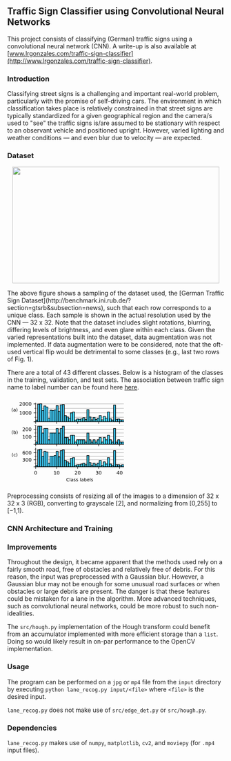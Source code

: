 ## Traffic Sign Classifier using Convolutional Neural Networks
This project consists of classifying (German) traffic signs using a convolutional neural network (CNN). A write-up is also available at [www.lrgonzales.com/traffic-sign-classifier](http://www.lrgonzales.com/traffic-sign-classifier).

### Introduction
Classifying street signs is a challenging and important real-world problem, particularly with the promise of self-driving cars. The environment in which classification takes place is relatively constrained in that street signs are typically standardized for a given geographical region and the camera/s used to "see" the traffic signs is/are assumed to be stationary with respect to an observant vehicle and positioned upright. However, varied lighting and weather conditions — and even blur due to velocity — are expected.

### Dataset
<p align="center">
  <img src="https://user-images.githubusercontent.com/4633154/38846095-7fe42122-41c8-11e8-9755-01c13528094b.jpg" width="480px" height="270px"/>
</p>
The above figure shows a sampling of the dataset used, the [German Traffic Sign Dataset](http://benchmark.ini.rub.de/?section=gtsrb&subsection=news), such that each row corresponds to a unique class. Each sample is shown in the actual resolution used by the CNN — 32 x 32. Note that the dataset includes slight rotations, blurring, differing levels of brightness, and even glare within each class. Given the varied representations built into the dataset, data augmentation was not implemented. If data augmentation were to be considered, note that the oft-used vertical flip would be detrimental to some classes (e.g., last two rows of Fig. 1).

There are a total of 43 different classes. Below is a histogram of the classes in the training, validation, and test sets. The association between traffic sign name to label number can be found here [here](http://benchmark.ini.rub.de/?section=gtsrb&subsection=news).

<svg height="155pt" version="1.1" viewBox="0 0 213 155" width="213pt" xmlns="http://www.w3.org/2000/svg" xmlns:xlink="http://www.w3.org/1999/xlink">
 <defs>
  <style type="text/css">
*{stroke-linecap:butt;stroke-linejoin:round;}
  </style>
 </defs>
 <g id="figure_1">
  <g id="patch_1">
   <path d="M 0 155.748906 
L 213.555 155.748906 
L 213.555 0 
L 0 0 
z
" style="fill:none;"/>
  </g>
  <g id="axes_1">
   <g id="patch_2">
    <path d="M 49.405 43.311765 
L 202.855 43.311765 
L 202.855 10.7 
L 49.405 10.7 
z
" style="fill:none;"/>
   </g>
   <g id="matplotlib.axis_1">
    <g id="xtick_1">
     <g id="line2d_1">
      <defs>
       <path d="M 0 0 
L 0 3.5 
" id="mf10ce9e235" style="stroke:#000000;stroke-width:0.8;"/>
      </defs>
      <g>
       <use style="stroke:#000000;stroke-width:0.8;" x="49.405" xlink:href="#mf10ce9e235" y="43.311765"/>
      </g>
     </g>
    </g>
    <g id="xtick_2">
     <g id="line2d_2">
      <g>
       <use style="stroke:#000000;stroke-width:0.8;" x="85.940714" xlink:href="#mf10ce9e235" y="43.311765"/>
      </g>
     </g>
    </g>
    <g id="xtick_3">
     <g id="line2d_3">
      <g>
       <use style="stroke:#000000;stroke-width:0.8;" x="122.476429" xlink:href="#mf10ce9e235" y="43.311765"/>
      </g>
     </g>
    </g>
    <g id="xtick_4">
     <g id="line2d_4">
      <g>
       <use style="stroke:#000000;stroke-width:0.8;" x="159.012143" xlink:href="#mf10ce9e235" y="43.311765"/>
      </g>
     </g>
    </g>
    <g id="xtick_5">
     <g id="line2d_5">
      <g>
       <use style="stroke:#000000;stroke-width:0.8;" x="195.547857" xlink:href="#mf10ce9e235" y="43.311765"/>
      </g>
     </g>
    </g>
   </g>
   <g id="matplotlib.axis_2">
    <g id="ytick_1">
     <g id="line2d_6">
      <path clip-path="url(#pb77c48ae92)" d="M 49.405 43.311765 
L 202.855 43.311765 
" style="fill:none;stroke:#b0b0b0;stroke-linecap:square;stroke-width:0.8;"/>
     </g>
     <g id="line2d_7">
      <defs>
       <path d="M 0 0 
L -3.5 0 
" id="m5d0bc0d60a" style="stroke:#000000;stroke-width:0.8;"/>
      </defs>
      <g>
       <use style="stroke:#000000;stroke-width:0.8;" x="49.405" xlink:href="#m5d0bc0d60a" y="43.311765"/>
      </g>
     </g>
    </g>
    <g id="ytick_2">
     <g id="line2d_8">
      <path clip-path="url(#pb77c48ae92)" d="M 49.405 27.782353 
L 202.855 27.782353 
" style="fill:none;stroke:#b0b0b0;stroke-linecap:square;stroke-width:0.8;"/>
     </g>
     <g id="line2d_9">
      <g>
       <use style="stroke:#000000;stroke-width:0.8;" x="49.405" xlink:href="#m5d0bc0d60a" y="27.782353"/>
      </g>
     </g>
     <g id="text_1">
      <!-- 1000 -->
      <defs>
       <path d="M 12.40625 8.296875 
L 28.515625 8.296875 
L 28.515625 63.921875 
L 10.984375 60.40625 
L 10.984375 69.390625 
L 28.421875 72.90625 
L 38.28125 72.90625 
L 38.28125 8.296875 
L 54.390625 8.296875 
L 54.390625 0 
L 12.40625 0 
z
" id="DejaVuSans-31"/>
       <path d="M 31.78125 66.40625 
Q 24.171875 66.40625 20.328125 58.90625 
Q 16.5 51.421875 16.5 36.375 
Q 16.5 21.390625 20.328125 13.890625 
Q 24.171875 6.390625 31.78125 6.390625 
Q 39.453125 6.390625 43.28125 13.890625 
Q 47.125 21.390625 47.125 36.375 
Q 47.125 51.421875 43.28125 58.90625 
Q 39.453125 66.40625 31.78125 66.40625 
z
M 31.78125 74.21875 
Q 44.046875 74.21875 50.515625 64.515625 
Q 56.984375 54.828125 56.984375 36.375 
Q 56.984375 17.96875 50.515625 8.265625 
Q 44.046875 -1.421875 31.78125 -1.421875 
Q 19.53125 -1.421875 13.0625 8.265625 
Q 6.59375 17.96875 6.59375 36.375 
Q 6.59375 54.828125 13.0625 64.515625 
Q 19.53125 74.21875 31.78125 74.21875 
z
" id="DejaVuSans-30"/>
      </defs>
      <g transform="translate(20.7725 31.011689)scale(0.085 -0.085)">
       <use xlink:href="#DejaVuSans-31"/>
       <use x="63.623047" xlink:href="#DejaVuSans-30"/>
       <use x="127.246094" xlink:href="#DejaVuSans-30"/>
       <use x="190.869141" xlink:href="#DejaVuSans-30"/>
      </g>
     </g>
    </g>
    <g id="ytick_3">
     <g id="line2d_10">
      <path clip-path="url(#pb77c48ae92)" d="M 49.405 12.252941 
L 202.855 12.252941 
" style="fill:none;stroke:#b0b0b0;stroke-linecap:square;stroke-width:0.8;"/>
     </g>
     <g id="line2d_11">
      <g>
       <use style="stroke:#000000;stroke-width:0.8;" x="49.405" xlink:href="#m5d0bc0d60a" y="12.252941"/>
      </g>
     </g>
     <g id="text_2">
      <!-- 2000 -->
      <defs>
       <path d="M 19.1875 8.296875 
L 53.609375 8.296875 
L 53.609375 0 
L 7.328125 0 
L 7.328125 8.296875 
Q 12.9375 14.109375 22.625 23.890625 
Q 32.328125 33.6875 34.8125 36.53125 
Q 39.546875 41.84375 41.421875 45.53125 
Q 43.3125 49.21875 43.3125 52.78125 
Q 43.3125 58.59375 39.234375 62.25 
Q 35.15625 65.921875 28.609375 65.921875 
Q 23.96875 65.921875 18.8125 64.3125 
Q 13.671875 62.703125 7.8125 59.421875 
L 7.8125 69.390625 
Q 13.765625 71.78125 18.9375 73 
Q 24.125 74.21875 28.421875 74.21875 
Q 39.75 74.21875 46.484375 68.546875 
Q 53.21875 62.890625 53.21875 53.421875 
Q 53.21875 48.921875 51.53125 44.890625 
Q 49.859375 40.875 45.40625 35.40625 
Q 44.1875 33.984375 37.640625 27.21875 
Q 31.109375 20.453125 19.1875 8.296875 
z
" id="DejaVuSans-32"/>
      </defs>
      <g transform="translate(20.7725 15.482277)scale(0.085 -0.085)">
       <use xlink:href="#DejaVuSans-32"/>
       <use x="63.623047" xlink:href="#DejaVuSans-30"/>
       <use x="127.246094" xlink:href="#DejaVuSans-30"/>
       <use x="190.869141" xlink:href="#DejaVuSans-30"/>
      </g>
     </g>
    </g>
    <g id="ytick_4">
     <g id="line2d_12">
      <path clip-path="url(#pb77c48ae92)" d="M 49.405 43.311765 
L 202.855 43.311765 
" style="fill:none;stroke:#b0b0b0;stroke-linecap:square;stroke-width:0.8;"/>
     </g>
     <g id="line2d_13">
      <defs>
       <path d="M 0 0 
L -2 0 
" id="m9c092ab30a" style="stroke:#000000;stroke-width:0.6;"/>
      </defs>
      <g>
       <use style="stroke:#000000;stroke-width:0.6;" x="49.405" xlink:href="#m9c092ab30a" y="43.311765"/>
      </g>
     </g>
    </g>
    <g id="ytick_5">
     <g id="line2d_14">
      <path clip-path="url(#pb77c48ae92)" d="M 49.405 35.547059 
L 202.855 35.547059 
" style="fill:none;stroke:#b0b0b0;stroke-linecap:square;stroke-width:0.8;"/>
     </g>
     <g id="line2d_15">
      <g>
       <use style="stroke:#000000;stroke-width:0.6;" x="49.405" xlink:href="#m9c092ab30a" y="35.547059"/>
      </g>
     </g>
    </g>
    <g id="ytick_6">
     <g id="line2d_16">
      <path clip-path="url(#pb77c48ae92)" d="M 49.405 20.017647 
L 202.855 20.017647 
" style="fill:none;stroke:#b0b0b0;stroke-linecap:square;stroke-width:0.8;"/>
     </g>
     <g id="line2d_17">
      <g>
       <use style="stroke:#000000;stroke-width:0.6;" x="49.405" xlink:href="#m9c092ab30a" y="20.017647"/>
      </g>
     </g>
    </g>
    <g id="text_3">
     <!-- (a) -->
     <defs>
      <path d="M 31 75.875 
Q 24.46875 64.65625 21.28125 53.65625 
Q 18.109375 42.671875 18.109375 31.390625 
Q 18.109375 20.125 21.3125 9.0625 
Q 24.515625 -2 31 -13.1875 
L 23.1875 -13.1875 
Q 15.875 -1.703125 12.234375 9.375 
Q 8.59375 20.453125 8.59375 31.390625 
Q 8.59375 42.28125 12.203125 53.3125 
Q 15.828125 64.359375 23.1875 75.875 
z
" id="DejaVuSans-28"/>
      <path d="M 34.28125 27.484375 
Q 23.390625 27.484375 19.1875 25 
Q 14.984375 22.515625 14.984375 16.5 
Q 14.984375 11.71875 18.140625 8.90625 
Q 21.296875 6.109375 26.703125 6.109375 
Q 34.1875 6.109375 38.703125 11.40625 
Q 43.21875 16.703125 43.21875 25.484375 
L 43.21875 27.484375 
z
M 52.203125 31.203125 
L 52.203125 0 
L 43.21875 0 
L 43.21875 8.296875 
Q 40.140625 3.328125 35.546875 0.953125 
Q 30.953125 -1.421875 24.3125 -1.421875 
Q 15.921875 -1.421875 10.953125 3.296875 
Q 6 8.015625 6 15.921875 
Q 6 25.140625 12.171875 29.828125 
Q 18.359375 34.515625 30.609375 34.515625 
L 43.21875 34.515625 
L 43.21875 35.40625 
Q 43.21875 41.609375 39.140625 45 
Q 35.0625 48.390625 27.6875 48.390625 
Q 23 48.390625 18.546875 47.265625 
Q 14.109375 46.140625 10.015625 43.890625 
L 10.015625 52.203125 
Q 14.9375 54.109375 19.578125 55.046875 
Q 24.21875 56 28.609375 56 
Q 40.484375 56 46.34375 49.84375 
Q 52.203125 43.703125 52.203125 31.203125 
z
" id="DejaVuSans-61"/>
      <path d="M 8.015625 75.875 
L 15.828125 75.875 
Q 23.140625 64.359375 26.78125 53.3125 
Q 30.421875 42.28125 30.421875 31.390625 
Q 30.421875 20.453125 26.78125 9.375 
Q 23.140625 -1.703125 15.828125 -13.1875 
L 8.015625 -13.1875 
Q 14.5 -2 17.703125 9.0625 
Q 20.90625 20.125 20.90625 31.390625 
Q 20.90625 42.671875 17.703125 53.65625 
Q 14.5 64.65625 8.015625 75.875 
z
" id="DejaVuSans-29"/>
     </defs>
     <g transform="translate(7.2 25.342132)scale(0.08 -0.08)">
      <use xlink:href="#DejaVuSans-28"/>
      <use x="39.013672" xlink:href="#DejaVuSans-61"/>
      <use x="100.292969" xlink:href="#DejaVuSans-29"/>
     </g>
    </g>
   </g>
   <g id="patch_3">
    <path clip-path="url(#pb77c48ae92)" d="M 49.405 43.311765 
L 52.973605 43.311765 
L 52.973605 40.516471 
L 49.405 40.516471 
z
" style="fill:#41cefa;stroke:#000000;stroke-linejoin:miter;"/>
   </g>
   <g id="patch_4">
    <path clip-path="url(#pb77c48ae92)" d="M 52.973605 43.311765 
L 56.542209 43.311765 
L 56.542209 12.563529 
L 52.973605 12.563529 
z
" style="fill:#41cefa;stroke:#000000;stroke-linejoin:miter;"/>
   </g>
   <g id="patch_5">
    <path clip-path="url(#pb77c48ae92)" d="M 56.542209 43.311765 
L 60.110814 43.311765 
L 60.110814 12.097647 
L 56.542209 12.097647 
z
" style="fill:#41cefa;stroke:#000000;stroke-linejoin:miter;"/>
   </g>
   <g id="patch_6">
    <path clip-path="url(#pb77c48ae92)" d="M 60.110814 43.311765 
L 63.679419 43.311765 
L 63.679419 23.744706 
L 60.110814 23.744706 
z
" style="fill:#41cefa;stroke:#000000;stroke-linejoin:miter;"/>
   </g>
   <g id="patch_7">
    <path clip-path="url(#pb77c48ae92)" d="M 63.679419 43.311765 
L 67.248023 43.311765 
L 67.248023 15.824706 
L 63.679419 15.824706 
z
" style="fill:#41cefa;stroke:#000000;stroke-linejoin:miter;"/>
   </g>
   <g id="patch_8">
    <path clip-path="url(#pb77c48ae92)" d="M 67.248023 43.311765 
L 70.816628 43.311765 
L 70.816628 17.688235 
L 67.248023 17.688235 
z
" style="fill:#41cefa;stroke:#000000;stroke-linejoin:miter;"/>
   </g>
   <g id="patch_9">
    <path clip-path="url(#pb77c48ae92)" d="M 70.816628 43.311765 
L 74.385233 43.311765 
L 74.385233 37.721176 
L 70.816628 37.721176 
z
" style="fill:#41cefa;stroke:#000000;stroke-linejoin:miter;"/>
   </g>
   <g id="patch_10">
    <path clip-path="url(#pb77c48ae92)" d="M 74.385233 43.311765 
L 77.953837 43.311765 
L 77.953837 23.278824 
L 74.385233 23.278824 
z
" style="fill:#41cefa;stroke:#000000;stroke-linejoin:miter;"/>
   </g>
   <g id="patch_11">
    <path clip-path="url(#pb77c48ae92)" d="M 77.953837 43.311765 
L 81.522442 43.311765 
L 81.522442 23.744706 
L 77.953837 23.744706 
z
" style="fill:#41cefa;stroke:#000000;stroke-linejoin:miter;"/>
   </g>
   <g id="patch_12">
    <path clip-path="url(#pb77c48ae92)" d="M 81.522442 43.311765 
L 85.091047 43.311765 
L 85.091047 22.812941 
L 81.522442 22.812941 
z
" style="fill:#41cefa;stroke:#000000;stroke-linejoin:miter;"/>
   </g>
   <g id="patch_13">
    <path clip-path="url(#pb77c48ae92)" d="M 85.091047 43.311765 
L 88.659651 43.311765 
L 88.659651 15.358824 
L 85.091047 15.358824 
z
" style="fill:#41cefa;stroke:#000000;stroke-linejoin:miter;"/>
   </g>
   <g id="patch_14">
    <path clip-path="url(#pb77c48ae92)" d="M 88.659651 43.311765 
L 92.228256 43.311765 
L 92.228256 25.142353 
L 88.659651 25.142353 
z
" style="fill:#41cefa;stroke:#000000;stroke-linejoin:miter;"/>
   </g>
   <g id="patch_15">
    <path clip-path="url(#pb77c48ae92)" d="M 92.228256 43.311765 
L 95.79686 43.311765 
L 95.79686 13.961176 
L 92.228256 13.961176 
z
" style="fill:#41cefa;stroke:#000000;stroke-linejoin:miter;"/>
   </g>
   <g id="patch_16">
    <path clip-path="url(#pb77c48ae92)" d="M 95.79686 43.311765 
L 99.365465 43.311765 
L 99.365465 13.495294 
L 95.79686 13.495294 
z
" style="fill:#41cefa;stroke:#000000;stroke-linejoin:miter;"/>
   </g>
   <g id="patch_17">
    <path clip-path="url(#pb77c48ae92)" d="M 99.365465 43.311765 
L 102.93407 43.311765 
L 102.93407 32.596471 
L 99.365465 32.596471 
z
" style="fill:#41cefa;stroke:#000000;stroke-linejoin:miter;"/>
   </g>
   <g id="patch_18">
    <path clip-path="url(#pb77c48ae92)" d="M 102.93407 43.311765 
L 106.502674 43.311765 
L 106.502674 34.925882 
L 102.93407 34.925882 
z
" style="fill:#41cefa;stroke:#000000;stroke-linejoin:miter;"/>
   </g>
   <g id="patch_19">
    <path clip-path="url(#pb77c48ae92)" d="M 106.502674 43.311765 
L 110.071279 43.311765 
L 110.071279 37.721176 
L 106.502674 37.721176 
z
" style="fill:#41cefa;stroke:#000000;stroke-linejoin:miter;"/>
   </g>
   <g id="patch_20">
    <path clip-path="url(#pb77c48ae92)" d="M 110.071279 43.311765 
L 113.639884 43.311765 
L 113.639884 27.937647 
L 110.071279 27.937647 
z
" style="fill:#41cefa;stroke:#000000;stroke-linejoin:miter;"/>
   </g>
   <g id="patch_21">
    <path clip-path="url(#pb77c48ae92)" d="M 113.639884 43.311765 
L 117.208488 43.311765 
L 117.208488 26.54 
L 113.639884 26.54 
z
" style="fill:#41cefa;stroke:#000000;stroke-linejoin:miter;"/>
   </g>
   <g id="patch_22">
    <path clip-path="url(#pb77c48ae92)" d="M 117.208488 43.311765 
L 120.777093 43.311765 
L 120.777093 40.516471 
L 117.208488 40.516471 
z
" style="fill:#41cefa;stroke:#000000;stroke-linejoin:miter;"/>
   </g>
   <g id="patch_23">
    <path clip-path="url(#pb77c48ae92)" d="M 120.777093 43.311765 
L 124.345698 43.311765 
L 124.345698 38.652941 
L 120.777093 38.652941 
z
" style="fill:#41cefa;stroke:#000000;stroke-linejoin:miter;"/>
   </g>
   <g id="patch_24">
    <path clip-path="url(#pb77c48ae92)" d="M 124.345698 43.311765 
L 127.914302 43.311765 
L 127.914302 39.118824 
L 124.345698 39.118824 
z
" style="fill:#41cefa;stroke:#000000;stroke-linejoin:miter;"/>
   </g>
   <g id="patch_25">
    <path clip-path="url(#pb77c48ae92)" d="M 127.914302 43.311765 
L 131.482907 43.311765 
L 131.482907 38.187059 
L 127.914302 38.187059 
z
" style="fill:#41cefa;stroke:#000000;stroke-linejoin:miter;"/>
   </g>
   <g id="patch_26">
    <path clip-path="url(#pb77c48ae92)" d="M 131.482907 43.311765 
L 135.051512 43.311765 
L 135.051512 36.323529 
L 131.482907 36.323529 
z
" style="fill:#41cefa;stroke:#000000;stroke-linejoin:miter;"/>
   </g>
   <g id="patch_27">
    <path clip-path="url(#pb77c48ae92)" d="M 135.051512 43.311765 
L 138.620116 43.311765 
L 138.620116 39.584706 
L 135.051512 39.584706 
z
" style="fill:#41cefa;stroke:#000000;stroke-linejoin:miter;"/>
   </g>
   <g id="patch_28">
    <path clip-path="url(#pb77c48ae92)" d="M 138.620116 43.311765 
L 142.188721 43.311765 
L 142.188721 22.347059 
L 138.620116 22.347059 
z
" style="fill:#41cefa;stroke:#000000;stroke-linejoin:miter;"/>
   </g>
   <g id="patch_29">
    <path clip-path="url(#pb77c48ae92)" d="M 142.188721 43.311765 
L 145.757326 43.311765 
L 145.757326 34.925882 
L 142.188721 34.925882 
z
" style="fill:#41cefa;stroke:#000000;stroke-linejoin:miter;"/>
   </g>
   <g id="patch_30">
    <path clip-path="url(#pb77c48ae92)" d="M 145.757326 43.311765 
L 149.32593 43.311765 
L 149.32593 40.050588 
L 145.757326 40.050588 
z
" style="fill:#41cefa;stroke:#000000;stroke-linejoin:miter;"/>
   </g>
   <g id="patch_31">
    <path clip-path="url(#pb77c48ae92)" d="M 149.32593 43.311765 
L 152.894535 43.311765 
L 152.894535 35.857647 
L 149.32593 35.857647 
z
" style="fill:#41cefa;stroke:#000000;stroke-linejoin:miter;"/>
   </g>
   <g id="patch_32">
    <path clip-path="url(#pb77c48ae92)" d="M 152.894535 43.311765 
L 156.46314 43.311765 
L 156.46314 39.584706 
L 152.894535 39.584706 
z
" style="fill:#41cefa;stroke:#000000;stroke-linejoin:miter;"/>
   </g>
   <g id="patch_33">
    <path clip-path="url(#pb77c48ae92)" d="M 156.46314 43.311765 
L 160.031744 43.311765 
L 160.031744 37.255294 
L 156.46314 37.255294 
z
" style="fill:#41cefa;stroke:#000000;stroke-linejoin:miter;"/>
   </g>
   <g id="patch_34">
    <path clip-path="url(#pb77c48ae92)" d="M 160.031744 43.311765 
L 163.600349 43.311765 
L 163.600349 32.596471 
L 160.031744 32.596471 
z
" style="fill:#41cefa;stroke:#000000;stroke-linejoin:miter;"/>
   </g>
   <g id="patch_35">
    <path clip-path="url(#pb77c48ae92)" d="M 163.600349 43.311765 
L 167.168953 43.311765 
L 167.168953 40.050588 
L 163.600349 40.050588 
z
" style="fill:#41cefa;stroke:#000000;stroke-linejoin:miter;"/>
   </g>
   <g id="patch_36">
    <path clip-path="url(#pb77c48ae92)" d="M 167.168953 43.311765 
L 170.737558 43.311765 
L 170.737558 34.009647 
L 167.168953 34.009647 
z
" style="fill:#41cefa;stroke:#000000;stroke-linejoin:miter;"/>
   </g>
   <g id="patch_37">
    <path clip-path="url(#pb77c48ae92)" d="M 170.737558 43.311765 
L 174.306163 43.311765 
L 174.306163 37.721176 
L 170.737558 37.721176 
z
" style="fill:#41cefa;stroke:#000000;stroke-linejoin:miter;"/>
   </g>
   <g id="patch_38">
    <path clip-path="url(#pb77c48ae92)" d="M 174.306163 43.311765 
L 177.874767 43.311765 
L 177.874767 26.54 
L 174.306163 26.54 
z
" style="fill:#41cefa;stroke:#000000;stroke-linejoin:miter;"/>
   </g>
   <g id="patch_39">
    <path clip-path="url(#pb77c48ae92)" d="M 177.874767 43.311765 
L 181.443372 43.311765 
L 181.443372 38.187059 
L 177.874767 38.187059 
z
" style="fill:#41cefa;stroke:#000000;stroke-linejoin:miter;"/>
   </g>
   <g id="patch_40">
    <path clip-path="url(#pb77c48ae92)" d="M 181.443372 43.311765 
L 185.011977 43.311765 
L 185.011977 40.516471 
L 181.443372 40.516471 
z
" style="fill:#41cefa;stroke:#000000;stroke-linejoin:miter;"/>
   </g>
   <g id="patch_41">
    <path clip-path="url(#pb77c48ae92)" d="M 185.011977 43.311765 
L 188.580581 43.311765 
L 188.580581 14.427059 
L 185.011977 14.427059 
z
" style="fill:#41cefa;stroke:#000000;stroke-linejoin:miter;"/>
   </g>
   <g id="patch_42">
    <path clip-path="url(#pb77c48ae92)" d="M 188.580581 43.311765 
L 192.149186 43.311765 
L 192.149186 39.118824 
L 188.580581 39.118824 
z
" style="fill:#41cefa;stroke:#000000;stroke-linejoin:miter;"/>
   </g>
   <g id="patch_43">
    <path clip-path="url(#pb77c48ae92)" d="M 192.149186 43.311765 
L 195.717791 43.311765 
L 195.717791 38.652941 
L 192.149186 38.652941 
z
" style="fill:#41cefa;stroke:#000000;stroke-linejoin:miter;"/>
   </g>
   <g id="patch_44">
    <path clip-path="url(#pb77c48ae92)" d="M 195.717791 43.311765 
L 199.286395 43.311765 
L 199.286395 40.050588 
L 195.717791 40.050588 
z
" style="fill:#41cefa;stroke:#000000;stroke-linejoin:miter;"/>
   </g>
   <g id="patch_45">
    <path clip-path="url(#pb77c48ae92)" d="M 199.286395 43.311765 
L 202.855 43.311765 
L 202.855 40.050588 
L 199.286395 40.050588 
z
" style="fill:#41cefa;stroke:#000000;stroke-linejoin:miter;"/>
   </g>
   <g id="patch_46">
    <path d="M 49.405 43.311765 
L 49.405 10.7 
" style="fill:none;stroke:#000000;stroke-linecap:square;stroke-linejoin:miter;stroke-width:0.8;"/>
   </g>
   <g id="patch_47">
    <path d="M 49.405 43.311765 
L 202.855 43.311765 
" style="fill:none;stroke:#000000;stroke-linecap:square;stroke-linejoin:miter;stroke-width:0.8;"/>
   </g>
  </g>
  <g id="axes_2">
   <g id="patch_48">
    <path d="M 49.405 82.445882 
L 202.855 82.445882 
L 202.855 49.834118 
L 49.405 49.834118 
z
" style="fill:none;"/>
   </g>
   <g id="matplotlib.axis_3">
    <g id="xtick_6">
     <g id="line2d_18">
      <g>
       <use style="stroke:#000000;stroke-width:0.8;" x="49.405" xlink:href="#mf10ce9e235" y="82.445882"/>
      </g>
     </g>
    </g>
    <g id="xtick_7">
     <g id="line2d_19">
      <g>
       <use style="stroke:#000000;stroke-width:0.8;" x="85.940714" xlink:href="#mf10ce9e235" y="82.445882"/>
      </g>
     </g>
    </g>
    <g id="xtick_8">
     <g id="line2d_20">
      <g>
       <use style="stroke:#000000;stroke-width:0.8;" x="122.476429" xlink:href="#mf10ce9e235" y="82.445882"/>
      </g>
     </g>
    </g>
    <g id="xtick_9">
     <g id="line2d_21">
      <g>
       <use style="stroke:#000000;stroke-width:0.8;" x="159.012143" xlink:href="#mf10ce9e235" y="82.445882"/>
      </g>
     </g>
    </g>
    <g id="xtick_10">
     <g id="line2d_22">
      <g>
       <use style="stroke:#000000;stroke-width:0.8;" x="195.547857" xlink:href="#mf10ce9e235" y="82.445882"/>
      </g>
     </g>
    </g>
   </g>
   <g id="matplotlib.axis_4">
    <g id="ytick_7">
     <g id="line2d_23">
      <path clip-path="url(#pb230bd7aa5)" d="M 49.405 82.445882 
L 202.855 82.445882 
" style="fill:none;stroke:#b0b0b0;stroke-linecap:square;stroke-width:0.8;"/>
     </g>
     <g id="line2d_24">
      <g>
       <use style="stroke:#000000;stroke-width:0.8;" x="49.405" xlink:href="#m5d0bc0d60a" y="82.445882"/>
      </g>
     </g>
    </g>
    <g id="ytick_8">
     <g id="line2d_25">
      <path clip-path="url(#pb230bd7aa5)" d="M 49.405 69.401176 
L 202.855 69.401176 
" style="fill:none;stroke:#b0b0b0;stroke-linecap:square;stroke-width:0.8;"/>
     </g>
     <g id="line2d_26">
      <g>
       <use style="stroke:#000000;stroke-width:0.8;" x="49.405" xlink:href="#m5d0bc0d60a" y="69.401176"/>
      </g>
     </g>
     <g id="text_4">
      <!-- 100 -->
      <g transform="translate(26.180625 72.630512)scale(0.085 -0.085)">
       <use xlink:href="#DejaVuSans-31"/>
       <use x="63.623047" xlink:href="#DejaVuSans-30"/>
       <use x="127.246094" xlink:href="#DejaVuSans-30"/>
      </g>
     </g>
    </g>
    <g id="ytick_9">
     <g id="line2d_27">
      <path clip-path="url(#pb230bd7aa5)" d="M 49.405 56.356471 
L 202.855 56.356471 
" style="fill:none;stroke:#b0b0b0;stroke-linecap:square;stroke-width:0.8;"/>
     </g>
     <g id="line2d_28">
      <g>
       <use style="stroke:#000000;stroke-width:0.8;" x="49.405" xlink:href="#m5d0bc0d60a" y="56.356471"/>
      </g>
     </g>
     <g id="text_5">
      <!-- 200 -->
      <g transform="translate(26.180625 59.585807)scale(0.085 -0.085)">
       <use xlink:href="#DejaVuSans-32"/>
       <use x="63.623047" xlink:href="#DejaVuSans-30"/>
       <use x="127.246094" xlink:href="#DejaVuSans-30"/>
      </g>
     </g>
    </g>
    <g id="ytick_10">
     <g id="line2d_29">
      <path clip-path="url(#pb230bd7aa5)" d="M 49.405 75.923529 
L 202.855 75.923529 
" style="fill:none;stroke:#b0b0b0;stroke-linecap:square;stroke-width:0.8;"/>
     </g>
     <g id="line2d_30">
      <g>
       <use style="stroke:#000000;stroke-width:0.6;" x="49.405" xlink:href="#m9c092ab30a" y="75.923529"/>
      </g>
     </g>
    </g>
    <g id="ytick_11">
     <g id="line2d_31">
      <path clip-path="url(#pb230bd7aa5)" d="M 49.405 62.878824 
L 202.855 62.878824 
" style="fill:none;stroke:#b0b0b0;stroke-linecap:square;stroke-width:0.8;"/>
     </g>
     <g id="line2d_32">
      <g>
       <use style="stroke:#000000;stroke-width:0.6;" x="49.405" xlink:href="#m9c092ab30a" y="62.878824"/>
      </g>
     </g>
    </g>
    <g id="ytick_12">
     <g id="line2d_33">
      <path clip-path="url(#pb230bd7aa5)" d="M 49.405 49.834118 
L 202.855 49.834118 
" style="fill:none;stroke:#b0b0b0;stroke-linecap:square;stroke-width:0.8;"/>
     </g>
     <g id="line2d_34">
      <g>
       <use style="stroke:#000000;stroke-width:0.6;" x="49.405" xlink:href="#m9c092ab30a" y="49.834118"/>
      </g>
     </g>
    </g>
    <g id="text_6">
     <!-- (b) -->
     <defs>
      <path d="M 48.6875 27.296875 
Q 48.6875 37.203125 44.609375 42.84375 
Q 40.53125 48.484375 33.40625 48.484375 
Q 26.265625 48.484375 22.1875 42.84375 
Q 18.109375 37.203125 18.109375 27.296875 
Q 18.109375 17.390625 22.1875 11.75 
Q 26.265625 6.109375 33.40625 6.109375 
Q 40.53125 6.109375 44.609375 11.75 
Q 48.6875 17.390625 48.6875 27.296875 
z
M 18.109375 46.390625 
Q 20.953125 51.265625 25.265625 53.625 
Q 29.59375 56 35.59375 56 
Q 45.5625 56 51.78125 48.09375 
Q 58.015625 40.1875 58.015625 27.296875 
Q 58.015625 14.40625 51.78125 6.484375 
Q 45.5625 -1.421875 35.59375 -1.421875 
Q 29.59375 -1.421875 25.265625 0.953125 
Q 20.953125 3.328125 18.109375 8.203125 
L 18.109375 0 
L 9.078125 0 
L 9.078125 75.984375 
L 18.109375 75.984375 
z
" id="DejaVuSans-62"/>
     </defs>
     <g transform="translate(7.32 64.47625)scale(0.08 -0.08)">
      <use xlink:href="#DejaVuSans-28"/>
      <use x="39.013672" xlink:href="#DejaVuSans-62"/>
      <use x="102.490234" xlink:href="#DejaVuSans-29"/>
     </g>
    </g>
   </g>
   <g id="patch_49">
    <path clip-path="url(#pb230bd7aa5)" d="M 49.405 82.445882 
L 52.973605 82.445882 
L 52.973605 78.532471 
L 49.405 78.532471 
z
" style="fill:#41cefa;stroke:#000000;stroke-linejoin:miter;"/>
   </g>
   <g id="patch_50">
    <path clip-path="url(#pb230bd7aa5)" d="M 52.973605 82.445882 
L 56.542209 82.445882 
L 56.542209 51.138588 
L 52.973605 51.138588 
z
" style="fill:#41cefa;stroke:#000000;stroke-linejoin:miter;"/>
   </g>
   <g id="patch_51">
    <path clip-path="url(#pb230bd7aa5)" d="M 56.542209 82.445882 
L 60.110814 82.445882 
L 60.110814 51.138588 
L 56.542209 51.138588 
z
" style="fill:#41cefa;stroke:#000000;stroke-linejoin:miter;"/>
   </g>
   <g id="patch_52">
    <path clip-path="url(#pb230bd7aa5)" d="M 60.110814 82.445882 
L 63.679419 82.445882 
L 63.679419 62.878824 
L 60.110814 62.878824 
z
" style="fill:#41cefa;stroke:#000000;stroke-linejoin:miter;"/>
   </g>
   <g id="patch_53">
    <path clip-path="url(#pb230bd7aa5)" d="M 63.679419 82.445882 
L 67.248023 82.445882 
L 67.248023 55.052 
L 63.679419 55.052 
z
" style="fill:#41cefa;stroke:#000000;stroke-linejoin:miter;"/>
   </g>
   <g id="patch_54">
    <path clip-path="url(#pb230bd7aa5)" d="M 67.248023 82.445882 
L 70.816628 82.445882 
L 70.816628 55.052 
L 67.248023 55.052 
z
" style="fill:#41cefa;stroke:#000000;stroke-linejoin:miter;"/>
   </g>
   <g id="patch_55">
    <path clip-path="url(#pb230bd7aa5)" d="M 70.816628 82.445882 
L 74.385233 82.445882 
L 74.385233 74.619059 
L 70.816628 74.619059 
z
" style="fill:#41cefa;stroke:#000000;stroke-linejoin:miter;"/>
   </g>
   <g id="patch_56">
    <path clip-path="url(#pb230bd7aa5)" d="M 74.385233 82.445882 
L 77.953837 82.445882 
L 77.953837 62.878824 
L 74.385233 62.878824 
z
" style="fill:#41cefa;stroke:#000000;stroke-linejoin:miter;"/>
   </g>
   <g id="patch_57">
    <path clip-path="url(#pb230bd7aa5)" d="M 77.953837 82.445882 
L 81.522442 82.445882 
L 81.522442 62.878824 
L 77.953837 62.878824 
z
" style="fill:#41cefa;stroke:#000000;stroke-linejoin:miter;"/>
   </g>
   <g id="patch_58">
    <path clip-path="url(#pb230bd7aa5)" d="M 81.522442 82.445882 
L 85.091047 82.445882 
L 85.091047 62.878824 
L 81.522442 62.878824 
z
" style="fill:#41cefa;stroke:#000000;stroke-linejoin:miter;"/>
   </g>
   <g id="patch_59">
    <path clip-path="url(#pb230bd7aa5)" d="M 85.091047 82.445882 
L 88.659651 82.445882 
L 88.659651 55.052 
L 85.091047 55.052 
z
" style="fill:#41cefa;stroke:#000000;stroke-linejoin:miter;"/>
   </g>
   <g id="patch_60">
    <path clip-path="url(#pb230bd7aa5)" d="M 88.659651 82.445882 
L 92.228256 82.445882 
L 92.228256 62.878824 
L 88.659651 62.878824 
z
" style="fill:#41cefa;stroke:#000000;stroke-linejoin:miter;"/>
   </g>
   <g id="patch_61">
    <path clip-path="url(#pb230bd7aa5)" d="M 92.228256 82.445882 
L 95.79686 82.445882 
L 95.79686 55.052 
L 92.228256 55.052 
z
" style="fill:#41cefa;stroke:#000000;stroke-linejoin:miter;"/>
   </g>
   <g id="patch_62">
    <path clip-path="url(#pb230bd7aa5)" d="M 95.79686 82.445882 
L 99.365465 82.445882 
L 99.365465 51.138588 
L 95.79686 51.138588 
z
" style="fill:#41cefa;stroke:#000000;stroke-linejoin:miter;"/>
   </g>
   <g id="patch_63">
    <path clip-path="url(#pb230bd7aa5)" d="M 99.365465 82.445882 
L 102.93407 82.445882 
L 102.93407 70.705647 
L 99.365465 70.705647 
z
" style="fill:#41cefa;stroke:#000000;stroke-linejoin:miter;"/>
   </g>
   <g id="patch_64">
    <path clip-path="url(#pb230bd7aa5)" d="M 102.93407 82.445882 
L 106.502674 82.445882 
L 106.502674 70.705647 
L 102.93407 70.705647 
z
" style="fill:#41cefa;stroke:#000000;stroke-linejoin:miter;"/>
   </g>
   <g id="patch_65">
    <path clip-path="url(#pb230bd7aa5)" d="M 106.502674 82.445882 
L 110.071279 82.445882 
L 110.071279 74.619059 
L 106.502674 74.619059 
z
" style="fill:#41cefa;stroke:#000000;stroke-linejoin:miter;"/>
   </g>
   <g id="patch_66">
    <path clip-path="url(#pb230bd7aa5)" d="M 110.071279 82.445882 
L 113.639884 82.445882 
L 113.639884 66.792235 
L 110.071279 66.792235 
z
" style="fill:#41cefa;stroke:#000000;stroke-linejoin:miter;"/>
   </g>
   <g id="patch_67">
    <path clip-path="url(#pb230bd7aa5)" d="M 113.639884 82.445882 
L 117.208488 82.445882 
L 117.208488 66.792235 
L 113.639884 66.792235 
z
" style="fill:#41cefa;stroke:#000000;stroke-linejoin:miter;"/>
   </g>
   <g id="patch_68">
    <path clip-path="url(#pb230bd7aa5)" d="M 117.208488 82.445882 
L 120.777093 82.445882 
L 120.777093 78.532471 
L 117.208488 78.532471 
z
" style="fill:#41cefa;stroke:#000000;stroke-linejoin:miter;"/>
   </g>
   <g id="patch_69">
    <path clip-path="url(#pb230bd7aa5)" d="M 120.777093 82.445882 
L 124.345698 82.445882 
L 124.345698 74.619059 
L 120.777093 74.619059 
z
" style="fill:#41cefa;stroke:#000000;stroke-linejoin:miter;"/>
   </g>
   <g id="patch_70">
    <path clip-path="url(#pb230bd7aa5)" d="M 124.345698 82.445882 
L 127.914302 82.445882 
L 127.914302 74.619059 
L 124.345698 74.619059 
z
" style="fill:#41cefa;stroke:#000000;stroke-linejoin:miter;"/>
   </g>
   <g id="patch_71">
    <path clip-path="url(#pb230bd7aa5)" d="M 127.914302 82.445882 
L 131.482907 82.445882 
L 131.482907 74.619059 
L 127.914302 74.619059 
z
" style="fill:#41cefa;stroke:#000000;stroke-linejoin:miter;"/>
   </g>
   <g id="patch_72">
    <path clip-path="url(#pb230bd7aa5)" d="M 131.482907 82.445882 
L 135.051512 82.445882 
L 135.051512 74.619059 
L 131.482907 74.619059 
z
" style="fill:#41cefa;stroke:#000000;stroke-linejoin:miter;"/>
   </g>
   <g id="patch_73">
    <path clip-path="url(#pb230bd7aa5)" d="M 135.051512 82.445882 
L 138.620116 82.445882 
L 138.620116 78.532471 
L 135.051512 78.532471 
z
" style="fill:#41cefa;stroke:#000000;stroke-linejoin:miter;"/>
   </g>
   <g id="patch_74">
    <path clip-path="url(#pb230bd7aa5)" d="M 138.620116 82.445882 
L 142.188721 82.445882 
L 142.188721 62.878824 
L 138.620116 62.878824 
z
" style="fill:#41cefa;stroke:#000000;stroke-linejoin:miter;"/>
   </g>
   <g id="patch_75">
    <path clip-path="url(#pb230bd7aa5)" d="M 142.188721 82.445882 
L 145.757326 82.445882 
L 145.757326 74.619059 
L 142.188721 74.619059 
z
" style="fill:#41cefa;stroke:#000000;stroke-linejoin:miter;"/>
   </g>
   <g id="patch_76">
    <path clip-path="url(#pb230bd7aa5)" d="M 145.757326 82.445882 
L 149.32593 82.445882 
L 149.32593 78.532471 
L 145.757326 78.532471 
z
" style="fill:#41cefa;stroke:#000000;stroke-linejoin:miter;"/>
   </g>
   <g id="patch_77">
    <path clip-path="url(#pb230bd7aa5)" d="M 149.32593 82.445882 
L 152.894535 82.445882 
L 152.894535 74.619059 
L 149.32593 74.619059 
z
" style="fill:#41cefa;stroke:#000000;stroke-linejoin:miter;"/>
   </g>
   <g id="patch_78">
    <path clip-path="url(#pb230bd7aa5)" d="M 152.894535 82.445882 
L 156.46314 82.445882 
L 156.46314 78.532471 
L 152.894535 78.532471 
z
" style="fill:#41cefa;stroke:#000000;stroke-linejoin:miter;"/>
   </g>
   <g id="patch_79">
    <path clip-path="url(#pb230bd7aa5)" d="M 156.46314 82.445882 
L 160.031744 82.445882 
L 160.031744 74.619059 
L 156.46314 74.619059 
z
" style="fill:#41cefa;stroke:#000000;stroke-linejoin:miter;"/>
   </g>
   <g id="patch_80">
    <path clip-path="url(#pb230bd7aa5)" d="M 160.031744 82.445882 
L 163.600349 82.445882 
L 163.600349 70.705647 
L 160.031744 70.705647 
z
" style="fill:#41cefa;stroke:#000000;stroke-linejoin:miter;"/>
   </g>
   <g id="patch_81">
    <path clip-path="url(#pb230bd7aa5)" d="M 163.600349 82.445882 
L 167.168953 82.445882 
L 167.168953 78.532471 
L 163.600349 78.532471 
z
" style="fill:#41cefa;stroke:#000000;stroke-linejoin:miter;"/>
   </g>
   <g id="patch_82">
    <path clip-path="url(#pb230bd7aa5)" d="M 167.168953 82.445882 
L 170.737558 82.445882 
L 170.737558 70.705647 
L 167.168953 70.705647 
z
" style="fill:#41cefa;stroke:#000000;stroke-linejoin:miter;"/>
   </g>
   <g id="patch_83">
    <path clip-path="url(#pb230bd7aa5)" d="M 170.737558 82.445882 
L 174.306163 82.445882 
L 174.306163 74.619059 
L 170.737558 74.619059 
z
" style="fill:#41cefa;stroke:#000000;stroke-linejoin:miter;"/>
   </g>
   <g id="patch_84">
    <path clip-path="url(#pb230bd7aa5)" d="M 174.306163 82.445882 
L 177.874767 82.445882 
L 177.874767 66.792235 
L 174.306163 66.792235 
z
" style="fill:#41cefa;stroke:#000000;stroke-linejoin:miter;"/>
   </g>
   <g id="patch_85">
    <path clip-path="url(#pb230bd7aa5)" d="M 177.874767 82.445882 
L 181.443372 82.445882 
L 181.443372 74.619059 
L 177.874767 74.619059 
z
" style="fill:#41cefa;stroke:#000000;stroke-linejoin:miter;"/>
   </g>
   <g id="patch_86">
    <path clip-path="url(#pb230bd7aa5)" d="M 181.443372 82.445882 
L 185.011977 82.445882 
L 185.011977 78.532471 
L 181.443372 78.532471 
z
" style="fill:#41cefa;stroke:#000000;stroke-linejoin:miter;"/>
   </g>
   <g id="patch_87">
    <path clip-path="url(#pb230bd7aa5)" d="M 185.011977 82.445882 
L 188.580581 82.445882 
L 188.580581 55.052 
L 185.011977 55.052 
z
" style="fill:#41cefa;stroke:#000000;stroke-linejoin:miter;"/>
   </g>
   <g id="patch_88">
    <path clip-path="url(#pb230bd7aa5)" d="M 188.580581 82.445882 
L 192.149186 82.445882 
L 192.149186 78.532471 
L 188.580581 78.532471 
z
" style="fill:#41cefa;stroke:#000000;stroke-linejoin:miter;"/>
   </g>
   <g id="patch_89">
    <path clip-path="url(#pb230bd7aa5)" d="M 192.149186 82.445882 
L 195.717791 82.445882 
L 195.717791 74.619059 
L 192.149186 74.619059 
z
" style="fill:#41cefa;stroke:#000000;stroke-linejoin:miter;"/>
   </g>
   <g id="patch_90">
    <path clip-path="url(#pb230bd7aa5)" d="M 195.717791 82.445882 
L 199.286395 82.445882 
L 199.286395 78.532471 
L 195.717791 78.532471 
z
" style="fill:#41cefa;stroke:#000000;stroke-linejoin:miter;"/>
   </g>
   <g id="patch_91">
    <path clip-path="url(#pb230bd7aa5)" d="M 199.286395 82.445882 
L 202.855 82.445882 
L 202.855 78.532471 
L 199.286395 78.532471 
z
" style="fill:#41cefa;stroke:#000000;stroke-linejoin:miter;"/>
   </g>
   <g id="patch_92">
    <path d="M 49.405 82.445882 
L 49.405 49.834118 
" style="fill:none;stroke:#000000;stroke-linecap:square;stroke-linejoin:miter;stroke-width:0.8;"/>
   </g>
   <g id="patch_93">
    <path d="M 49.405 82.445882 
L 202.855 82.445882 
" style="fill:none;stroke:#000000;stroke-linecap:square;stroke-linejoin:miter;stroke-width:0.8;"/>
   </g>
  </g>
  <g id="axes_3">
   <g id="patch_94">
    <path d="M 49.405 121.58 
L 202.855 121.58 
L 202.855 88.968235 
L 49.405 88.968235 
z
" style="fill:none;"/>
   </g>
   <g id="matplotlib.axis_5">
    <g id="xtick_11">
     <g id="line2d_35">
      <g>
       <use style="stroke:#000000;stroke-width:0.8;" x="49.405" xlink:href="#mf10ce9e235" y="121.58"/>
      </g>
     </g>
     <g id="text_7">
      <!-- 0 -->
      <g transform="translate(46.700938 135.038672)scale(0.085 -0.085)">
       <use xlink:href="#DejaVuSans-30"/>
      </g>
     </g>
    </g>
    <g id="xtick_12">
     <g id="line2d_36">
      <g>
       <use style="stroke:#000000;stroke-width:0.8;" x="85.940714" xlink:href="#mf10ce9e235" y="121.58"/>
      </g>
     </g>
     <g id="text_8">
      <!-- 10 -->
      <g transform="translate(80.532589 135.038672)scale(0.085 -0.085)">
       <use xlink:href="#DejaVuSans-31"/>
       <use x="63.623047" xlink:href="#DejaVuSans-30"/>
      </g>
     </g>
    </g>
    <g id="xtick_13">
     <g id="line2d_37">
      <g>
       <use style="stroke:#000000;stroke-width:0.8;" x="122.476429" xlink:href="#mf10ce9e235" y="121.58"/>
      </g>
     </g>
     <g id="text_9">
      <!-- 20 -->
      <g transform="translate(117.068304 135.038672)scale(0.085 -0.085)">
       <use xlink:href="#DejaVuSans-32"/>
       <use x="63.623047" xlink:href="#DejaVuSans-30"/>
      </g>
     </g>
    </g>
    <g id="xtick_14">
     <g id="line2d_38">
      <g>
       <use style="stroke:#000000;stroke-width:0.8;" x="159.012143" xlink:href="#mf10ce9e235" y="121.58"/>
      </g>
     </g>
     <g id="text_10">
      <!-- 30 -->
      <defs>
       <path d="M 40.578125 39.3125 
Q 47.65625 37.796875 51.625 33 
Q 55.609375 28.21875 55.609375 21.1875 
Q 55.609375 10.40625 48.1875 4.484375 
Q 40.765625 -1.421875 27.09375 -1.421875 
Q 22.515625 -1.421875 17.65625 -0.515625 
Q 12.796875 0.390625 7.625 2.203125 
L 7.625 11.71875 
Q 11.71875 9.328125 16.59375 8.109375 
Q 21.484375 6.890625 26.8125 6.890625 
Q 36.078125 6.890625 40.9375 10.546875 
Q 45.796875 14.203125 45.796875 21.1875 
Q 45.796875 27.640625 41.28125 31.265625 
Q 36.765625 34.90625 28.71875 34.90625 
L 20.21875 34.90625 
L 20.21875 43.015625 
L 29.109375 43.015625 
Q 36.375 43.015625 40.234375 45.921875 
Q 44.09375 48.828125 44.09375 54.296875 
Q 44.09375 59.90625 40.109375 62.90625 
Q 36.140625 65.921875 28.71875 65.921875 
Q 24.65625 65.921875 20.015625 65.03125 
Q 15.375 64.15625 9.8125 62.3125 
L 9.8125 71.09375 
Q 15.4375 72.65625 20.34375 73.4375 
Q 25.25 74.21875 29.59375 74.21875 
Q 40.828125 74.21875 47.359375 69.109375 
Q 53.90625 64.015625 53.90625 55.328125 
Q 53.90625 49.265625 50.4375 45.09375 
Q 46.96875 40.921875 40.578125 39.3125 
z
" id="DejaVuSans-33"/>
      </defs>
      <g transform="translate(153.604018 135.038672)scale(0.085 -0.085)">
       <use xlink:href="#DejaVuSans-33"/>
       <use x="63.623047" xlink:href="#DejaVuSans-30"/>
      </g>
     </g>
    </g>
    <g id="xtick_15">
     <g id="line2d_39">
      <g>
       <use style="stroke:#000000;stroke-width:0.8;" x="195.547857" xlink:href="#mf10ce9e235" y="121.58"/>
      </g>
     </g>
     <g id="text_11">
      <!-- 40 -->
      <defs>
       <path d="M 37.796875 64.3125 
L 12.890625 25.390625 
L 37.796875 25.390625 
z
M 35.203125 72.90625 
L 47.609375 72.90625 
L 47.609375 25.390625 
L 58.015625 25.390625 
L 58.015625 17.1875 
L 47.609375 17.1875 
L 47.609375 0 
L 37.796875 0 
L 37.796875 17.1875 
L 4.890625 17.1875 
L 4.890625 26.703125 
z
" id="DejaVuSans-34"/>
      </defs>
      <g transform="translate(190.139732 135.038672)scale(0.085 -0.085)">
       <use xlink:href="#DejaVuSans-34"/>
       <use x="63.623047" xlink:href="#DejaVuSans-30"/>
      </g>
     </g>
    </g>
    <g id="text_12">
     <!-- Class labels -->
     <defs>
      <path d="M 64.40625 67.28125 
L 64.40625 56.890625 
Q 59.421875 61.53125 53.78125 63.8125 
Q 48.140625 66.109375 41.796875 66.109375 
Q 29.296875 66.109375 22.65625 58.46875 
Q 16.015625 50.828125 16.015625 36.375 
Q 16.015625 21.96875 22.65625 14.328125 
Q 29.296875 6.6875 41.796875 6.6875 
Q 48.140625 6.6875 53.78125 8.984375 
Q 59.421875 11.28125 64.40625 15.921875 
L 64.40625 5.609375 
Q 59.234375 2.09375 53.4375 0.328125 
Q 47.65625 -1.421875 41.21875 -1.421875 
Q 24.65625 -1.421875 15.125 8.703125 
Q 5.609375 18.84375 5.609375 36.375 
Q 5.609375 53.953125 15.125 64.078125 
Q 24.65625 74.21875 41.21875 74.21875 
Q 47.75 74.21875 53.53125 72.484375 
Q 59.328125 70.75 64.40625 67.28125 
z
" id="DejaVuSans-43"/>
      <path d="M 9.421875 75.984375 
L 18.40625 75.984375 
L 18.40625 0 
L 9.421875 0 
z
" id="DejaVuSans-6c"/>
      <path d="M 44.28125 53.078125 
L 44.28125 44.578125 
Q 40.484375 46.53125 36.375 47.5 
Q 32.28125 48.484375 27.875 48.484375 
Q 21.1875 48.484375 17.84375 46.4375 
Q 14.5 44.390625 14.5 40.28125 
Q 14.5 37.15625 16.890625 35.375 
Q 19.28125 33.59375 26.515625 31.984375 
L 29.59375 31.296875 
Q 39.15625 29.25 43.1875 25.515625 
Q 47.21875 21.78125 47.21875 15.09375 
Q 47.21875 7.46875 41.1875 3.015625 
Q 35.15625 -1.421875 24.609375 -1.421875 
Q 20.21875 -1.421875 15.453125 -0.5625 
Q 10.6875 0.296875 5.421875 2 
L 5.421875 11.28125 
Q 10.40625 8.6875 15.234375 7.390625 
Q 20.0625 6.109375 24.8125 6.109375 
Q 31.15625 6.109375 34.5625 8.28125 
Q 37.984375 10.453125 37.984375 14.40625 
Q 37.984375 18.0625 35.515625 20.015625 
Q 33.0625 21.96875 24.703125 23.78125 
L 21.578125 24.515625 
Q 13.234375 26.265625 9.515625 29.90625 
Q 5.8125 33.546875 5.8125 39.890625 
Q 5.8125 47.609375 11.28125 51.796875 
Q 16.75 56 26.8125 56 
Q 31.78125 56 36.171875 55.265625 
Q 40.578125 54.546875 44.28125 53.078125 
z
" id="DejaVuSans-73"/>
      <path id="DejaVuSans-20"/>
      <path d="M 56.203125 29.59375 
L 56.203125 25.203125 
L 14.890625 25.203125 
Q 15.484375 15.921875 20.484375 11.0625 
Q 25.484375 6.203125 34.421875 6.203125 
Q 39.59375 6.203125 44.453125 7.46875 
Q 49.3125 8.734375 54.109375 11.28125 
L 54.109375 2.78125 
Q 49.265625 0.734375 44.1875 -0.34375 
Q 39.109375 -1.421875 33.890625 -1.421875 
Q 20.796875 -1.421875 13.15625 6.1875 
Q 5.515625 13.8125 5.515625 26.8125 
Q 5.515625 40.234375 12.765625 48.109375 
Q 20.015625 56 32.328125 56 
Q 43.359375 56 49.78125 48.890625 
Q 56.203125 41.796875 56.203125 29.59375 
z
M 47.21875 32.234375 
Q 47.125 39.59375 43.09375 43.984375 
Q 39.0625 48.390625 32.421875 48.390625 
Q 24.90625 48.390625 20.390625 44.140625 
Q 15.875 39.890625 15.1875 32.171875 
z
" id="DejaVuSans-65"/>
     </defs>
     <g transform="translate(102.5775 146.885156)scale(0.08 -0.08)">
      <use xlink:href="#DejaVuSans-43"/>
      <use x="69.824219" xlink:href="#DejaVuSans-6c"/>
      <use x="97.607422" xlink:href="#DejaVuSans-61"/>
      <use x="158.886719" xlink:href="#DejaVuSans-73"/>
      <use x="210.986328" xlink:href="#DejaVuSans-73"/>
      <use x="263.085938" xlink:href="#DejaVuSans-20"/>
      <use x="294.873047" xlink:href="#DejaVuSans-6c"/>
      <use x="322.65625" xlink:href="#DejaVuSans-61"/>
      <use x="383.935547" xlink:href="#DejaVuSans-62"/>
      <use x="447.412109" xlink:href="#DejaVuSans-65"/>
      <use x="508.935547" xlink:href="#DejaVuSans-6c"/>
      <use x="536.71875" xlink:href="#DejaVuSans-73"/>
     </g>
    </g>
   </g>
   <g id="matplotlib.axis_6">
    <g id="ytick_13">
     <g id="line2d_40">
      <path clip-path="url(#p36f9f48430)" d="M 49.405 121.58 
L 202.855 121.58 
" style="fill:none;stroke:#b0b0b0;stroke-linecap:square;stroke-width:0.8;"/>
     </g>
     <g id="line2d_41">
      <g>
       <use style="stroke:#000000;stroke-width:0.8;" x="49.405" xlink:href="#m5d0bc0d60a" y="121.58"/>
      </g>
     </g>
    </g>
    <g id="ytick_14">
     <g id="line2d_42">
      <path clip-path="url(#p36f9f48430)" d="M 49.405 109.350588 
L 202.855 109.350588 
" style="fill:none;stroke:#b0b0b0;stroke-linecap:square;stroke-width:0.8;"/>
     </g>
     <g id="line2d_43">
      <g>
       <use style="stroke:#000000;stroke-width:0.8;" x="49.405" xlink:href="#m5d0bc0d60a" y="109.350588"/>
      </g>
     </g>
     <g id="text_13">
      <!-- 300 -->
      <g transform="translate(26.180625 112.579924)scale(0.085 -0.085)">
       <use xlink:href="#DejaVuSans-33"/>
       <use x="63.623047" xlink:href="#DejaVuSans-30"/>
       <use x="127.246094" xlink:href="#DejaVuSans-30"/>
      </g>
     </g>
    </g>
    <g id="ytick_15">
     <g id="line2d_44">
      <path clip-path="url(#p36f9f48430)" d="M 49.405 97.121176 
L 202.855 97.121176 
" style="fill:none;stroke:#b0b0b0;stroke-linecap:square;stroke-width:0.8;"/>
     </g>
     <g id="line2d_45">
      <g>
       <use style="stroke:#000000;stroke-width:0.8;" x="49.405" xlink:href="#m5d0bc0d60a" y="97.121176"/>
      </g>
     </g>
     <g id="text_14">
      <!-- 600 -->
      <defs>
       <path d="M 33.015625 40.375 
Q 26.375 40.375 22.484375 35.828125 
Q 18.609375 31.296875 18.609375 23.390625 
Q 18.609375 15.53125 22.484375 10.953125 
Q 26.375 6.390625 33.015625 6.390625 
Q 39.65625 6.390625 43.53125 10.953125 
Q 47.40625 15.53125 47.40625 23.390625 
Q 47.40625 31.296875 43.53125 35.828125 
Q 39.65625 40.375 33.015625 40.375 
z
M 52.59375 71.296875 
L 52.59375 62.3125 
Q 48.875 64.0625 45.09375 64.984375 
Q 41.3125 65.921875 37.59375 65.921875 
Q 27.828125 65.921875 22.671875 59.328125 
Q 17.53125 52.734375 16.796875 39.40625 
Q 19.671875 43.65625 24.015625 45.921875 
Q 28.375 48.1875 33.59375 48.1875 
Q 44.578125 48.1875 50.953125 41.515625 
Q 57.328125 34.859375 57.328125 23.390625 
Q 57.328125 12.15625 50.6875 5.359375 
Q 44.046875 -1.421875 33.015625 -1.421875 
Q 20.359375 -1.421875 13.671875 8.265625 
Q 6.984375 17.96875 6.984375 36.375 
Q 6.984375 53.65625 15.1875 63.9375 
Q 23.390625 74.21875 37.203125 74.21875 
Q 40.921875 74.21875 44.703125 73.484375 
Q 48.484375 72.75 52.59375 71.296875 
z
" id="DejaVuSans-36"/>
      </defs>
      <g transform="translate(26.180625 100.350512)scale(0.085 -0.085)">
       <use xlink:href="#DejaVuSans-36"/>
       <use x="63.623047" xlink:href="#DejaVuSans-30"/>
       <use x="127.246094" xlink:href="#DejaVuSans-30"/>
      </g>
     </g>
    </g>
    <g id="ytick_16">
     <g id="line2d_46">
      <path clip-path="url(#p36f9f48430)" d="M 49.405 115.465294 
L 202.855 115.465294 
" style="fill:none;stroke:#b0b0b0;stroke-linecap:square;stroke-width:0.8;"/>
     </g>
     <g id="line2d_47">
      <g>
       <use style="stroke:#000000;stroke-width:0.6;" x="49.405" xlink:href="#m9c092ab30a" y="115.465294"/>
      </g>
     </g>
    </g>
    <g id="ytick_17">
     <g id="line2d_48">
      <path clip-path="url(#p36f9f48430)" d="M 49.405 103.235882 
L 202.855 103.235882 
" style="fill:none;stroke:#b0b0b0;stroke-linecap:square;stroke-width:0.8;"/>
     </g>
     <g id="line2d_49">
      <g>
       <use style="stroke:#000000;stroke-width:0.6;" x="49.405" xlink:href="#m9c092ab30a" y="103.235882"/>
      </g>
     </g>
    </g>
    <g id="ytick_18">
     <g id="line2d_50">
      <path clip-path="url(#p36f9f48430)" d="M 49.405 91.006471 
L 202.855 91.006471 
" style="fill:none;stroke:#b0b0b0;stroke-linecap:square;stroke-width:0.8;"/>
     </g>
     <g id="line2d_51">
      <g>
       <use style="stroke:#000000;stroke-width:0.6;" x="49.405" xlink:href="#m9c092ab30a" y="91.006471"/>
      </g>
     </g>
    </g>
    <g id="text_15">
     <!-- (c) -->
     <defs>
      <path d="M 48.78125 52.59375 
L 48.78125 44.1875 
Q 44.96875 46.296875 41.140625 47.34375 
Q 37.3125 48.390625 33.40625 48.390625 
Q 24.65625 48.390625 19.8125 42.84375 
Q 14.984375 37.3125 14.984375 27.296875 
Q 14.984375 17.28125 19.8125 11.734375 
Q 24.65625 6.203125 33.40625 6.203125 
Q 37.3125 6.203125 41.140625 7.25 
Q 44.96875 8.296875 48.78125 10.40625 
L 48.78125 2.09375 
Q 45.015625 0.34375 40.984375 -0.53125 
Q 36.96875 -1.421875 32.421875 -1.421875 
Q 20.0625 -1.421875 12.78125 6.34375 
Q 5.515625 14.109375 5.515625 27.296875 
Q 5.515625 40.671875 12.859375 48.328125 
Q 20.21875 56 33.015625 56 
Q 37.15625 56 41.109375 55.140625 
Q 45.0625 54.296875 48.78125 52.59375 
z
" id="DejaVuSans-63"/>
     </defs>
     <g transform="translate(7.56 103.610368)scale(0.08 -0.08)">
      <use xlink:href="#DejaVuSans-28"/>
      <use x="39.013672" xlink:href="#DejaVuSans-63"/>
      <use x="93.994141" xlink:href="#DejaVuSans-29"/>
     </g>
    </g>
   </g>
   <g id="patch_95">
    <path clip-path="url(#p36f9f48430)" d="M 49.405 121.58 
L 52.973605 121.58 
L 52.973605 119.134118 
L 49.405 119.134118 
z
" style="fill:#41cefa;stroke:#000000;stroke-linejoin:miter;"/>
   </g>
   <g id="patch_96">
    <path clip-path="url(#p36f9f48430)" d="M 52.973605 121.58 
L 56.542209 121.58 
L 56.542209 92.229412 
L 52.973605 92.229412 
z
" style="fill:#41cefa;stroke:#000000;stroke-linejoin:miter;"/>
   </g>
   <g id="patch_97">
    <path clip-path="url(#p36f9f48430)" d="M 56.542209 121.58 
L 60.110814 121.58 
L 60.110814 91.006471 
L 56.542209 91.006471 
z
" style="fill:#41cefa;stroke:#000000;stroke-linejoin:miter;"/>
   </g>
   <g id="patch_98">
    <path clip-path="url(#p36f9f48430)" d="M 60.110814 121.58 
L 63.679419 121.58 
L 63.679419 103.235882 
L 60.110814 103.235882 
z
" style="fill:#41cefa;stroke:#000000;stroke-linejoin:miter;"/>
   </g>
   <g id="patch_99">
    <path clip-path="url(#p36f9f48430)" d="M 63.679419 121.58 
L 67.248023 121.58 
L 67.248023 94.675294 
L 63.679419 94.675294 
z
" style="fill:#41cefa;stroke:#000000;stroke-linejoin:miter;"/>
   </g>
   <g id="patch_100">
    <path clip-path="url(#p36f9f48430)" d="M 67.248023 121.58 
L 70.816628 121.58 
L 70.816628 95.898235 
L 67.248023 95.898235 
z
" style="fill:#41cefa;stroke:#000000;stroke-linejoin:miter;"/>
   </g>
   <g id="patch_101">
    <path clip-path="url(#p36f9f48430)" d="M 70.816628 121.58 
L 74.385233 121.58 
L 74.385233 115.465294 
L 70.816628 115.465294 
z
" style="fill:#41cefa;stroke:#000000;stroke-linejoin:miter;"/>
   </g>
   <g id="patch_102">
    <path clip-path="url(#p36f9f48430)" d="M 74.385233 121.58 
L 77.953837 121.58 
L 77.953837 103.235882 
L 74.385233 103.235882 
z
" style="fill:#41cefa;stroke:#000000;stroke-linejoin:miter;"/>
   </g>
   <g id="patch_103">
    <path clip-path="url(#p36f9f48430)" d="M 77.953837 121.58 
L 81.522442 121.58 
L 81.522442 103.235882 
L 77.953837 103.235882 
z
" style="fill:#41cefa;stroke:#000000;stroke-linejoin:miter;"/>
   </g>
   <g id="patch_104">
    <path clip-path="url(#p36f9f48430)" d="M 81.522442 121.58 
L 85.091047 121.58 
L 85.091047 102.012941 
L 81.522442 102.012941 
z
" style="fill:#41cefa;stroke:#000000;stroke-linejoin:miter;"/>
   </g>
   <g id="patch_105">
    <path clip-path="url(#p36f9f48430)" d="M 85.091047 121.58 
L 88.659651 121.58 
L 88.659651 94.675294 
L 85.091047 94.675294 
z
" style="fill:#41cefa;stroke:#000000;stroke-linejoin:miter;"/>
   </g>
   <g id="patch_106">
    <path clip-path="url(#p36f9f48430)" d="M 88.659651 121.58 
L 92.228256 121.58 
L 92.228256 104.458824 
L 88.659651 104.458824 
z
" style="fill:#41cefa;stroke:#000000;stroke-linejoin:miter;"/>
   </g>
   <g id="patch_107">
    <path clip-path="url(#p36f9f48430)" d="M 92.228256 121.58 
L 95.79686 121.58 
L 95.79686 93.452353 
L 92.228256 93.452353 
z
" style="fill:#41cefa;stroke:#000000;stroke-linejoin:miter;"/>
   </g>
   <g id="patch_108">
    <path clip-path="url(#p36f9f48430)" d="M 95.79686 121.58 
L 99.365465 121.58 
L 99.365465 92.229412 
L 95.79686 92.229412 
z
" style="fill:#41cefa;stroke:#000000;stroke-linejoin:miter;"/>
   </g>
   <g id="patch_109">
    <path clip-path="url(#p36f9f48430)" d="M 99.365465 121.58 
L 102.93407 121.58 
L 102.93407 110.573529 
L 99.365465 110.573529 
z
" style="fill:#41cefa;stroke:#000000;stroke-linejoin:miter;"/>
   </g>
   <g id="patch_110">
    <path clip-path="url(#p36f9f48430)" d="M 102.93407 121.58 
L 106.502674 121.58 
L 106.502674 113.019412 
L 102.93407 113.019412 
z
" style="fill:#41cefa;stroke:#000000;stroke-linejoin:miter;"/>
   </g>
   <g id="patch_111">
    <path clip-path="url(#p36f9f48430)" d="M 106.502674 121.58 
L 110.071279 121.58 
L 110.071279 115.465294 
L 106.502674 115.465294 
z
" style="fill:#41cefa;stroke:#000000;stroke-linejoin:miter;"/>
   </g>
   <g id="patch_112">
    <path clip-path="url(#p36f9f48430)" d="M 110.071279 121.58 
L 113.639884 121.58 
L 113.639884 106.904706 
L 110.071279 106.904706 
z
" style="fill:#41cefa;stroke:#000000;stroke-linejoin:miter;"/>
   </g>
   <g id="patch_113">
    <path clip-path="url(#p36f9f48430)" d="M 113.639884 121.58 
L 117.208488 121.58 
L 117.208488 105.681765 
L 113.639884 105.681765 
z
" style="fill:#41cefa;stroke:#000000;stroke-linejoin:miter;"/>
   </g>
   <g id="patch_114">
    <path clip-path="url(#p36f9f48430)" d="M 117.208488 121.58 
L 120.777093 121.58 
L 120.777093 119.134118 
L 117.208488 119.134118 
z
" style="fill:#41cefa;stroke:#000000;stroke-linejoin:miter;"/>
   </g>
   <g id="patch_115">
    <path clip-path="url(#p36f9f48430)" d="M 120.777093 121.58 
L 124.345698 121.58 
L 124.345698 117.911176 
L 120.777093 117.911176 
z
" style="fill:#41cefa;stroke:#000000;stroke-linejoin:miter;"/>
   </g>
   <g id="patch_116">
    <path clip-path="url(#p36f9f48430)" d="M 124.345698 121.58 
L 127.914302 121.58 
L 127.914302 117.911176 
L 124.345698 117.911176 
z
" style="fill:#41cefa;stroke:#000000;stroke-linejoin:miter;"/>
   </g>
   <g id="patch_117">
    <path clip-path="url(#p36f9f48430)" d="M 127.914302 121.58 
L 131.482907 121.58 
L 131.482907 116.688235 
L 127.914302 116.688235 
z
" style="fill:#41cefa;stroke:#000000;stroke-linejoin:miter;"/>
   </g>
   <g id="patch_118">
    <path clip-path="url(#p36f9f48430)" d="M 131.482907 121.58 
L 135.051512 121.58 
L 135.051512 115.465294 
L 131.482907 115.465294 
z
" style="fill:#41cefa;stroke:#000000;stroke-linejoin:miter;"/>
   </g>
   <g id="patch_119">
    <path clip-path="url(#p36f9f48430)" d="M 135.051512 121.58 
L 138.620116 121.58 
L 138.620116 117.911176 
L 135.051512 117.911176 
z
" style="fill:#41cefa;stroke:#000000;stroke-linejoin:miter;"/>
   </g>
   <g id="patch_120">
    <path clip-path="url(#p36f9f48430)" d="M 138.620116 121.58 
L 142.188721 121.58 
L 142.188721 102.012941 
L 138.620116 102.012941 
z
" style="fill:#41cefa;stroke:#000000;stroke-linejoin:miter;"/>
   </g>
   <g id="patch_121">
    <path clip-path="url(#p36f9f48430)" d="M 142.188721 121.58 
L 145.757326 121.58 
L 145.757326 114.242353 
L 142.188721 114.242353 
z
" style="fill:#41cefa;stroke:#000000;stroke-linejoin:miter;"/>
   </g>
   <g id="patch_122">
    <path clip-path="url(#p36f9f48430)" d="M 145.757326 121.58 
L 149.32593 121.58 
L 149.32593 119.134118 
L 145.757326 119.134118 
z
" style="fill:#41cefa;stroke:#000000;stroke-linejoin:miter;"/>
   </g>
   <g id="patch_123">
    <path clip-path="url(#p36f9f48430)" d="M 149.32593 121.58 
L 152.894535 121.58 
L 152.894535 115.465294 
L 149.32593 115.465294 
z
" style="fill:#41cefa;stroke:#000000;stroke-linejoin:miter;"/>
   </g>
   <g id="patch_124">
    <path clip-path="url(#p36f9f48430)" d="M 152.894535 121.58 
L 156.46314 121.58 
L 156.46314 117.911176 
L 152.894535 117.911176 
z
" style="fill:#41cefa;stroke:#000000;stroke-linejoin:miter;"/>
   </g>
   <g id="patch_125">
    <path clip-path="url(#p36f9f48430)" d="M 156.46314 121.58 
L 160.031744 121.58 
L 160.031744 115.465294 
L 156.46314 115.465294 
z
" style="fill:#41cefa;stroke:#000000;stroke-linejoin:miter;"/>
   </g>
   <g id="patch_126">
    <path clip-path="url(#p36f9f48430)" d="M 160.031744 121.58 
L 163.600349 121.58 
L 163.600349 110.573529 
L 160.031744 110.573529 
z
" style="fill:#41cefa;stroke:#000000;stroke-linejoin:miter;"/>
   </g>
   <g id="patch_127">
    <path clip-path="url(#p36f9f48430)" d="M 163.600349 121.58 
L 167.168953 121.58 
L 167.168953 119.134118 
L 163.600349 119.134118 
z
" style="fill:#41cefa;stroke:#000000;stroke-linejoin:miter;"/>
   </g>
   <g id="patch_128">
    <path clip-path="url(#p36f9f48430)" d="M 167.168953 121.58 
L 170.737558 121.58 
L 170.737558 113.019412 
L 167.168953 113.019412 
z
" style="fill:#41cefa;stroke:#000000;stroke-linejoin:miter;"/>
   </g>
   <g id="patch_129">
    <path clip-path="url(#p36f9f48430)" d="M 170.737558 121.58 
L 174.306163 121.58 
L 174.306163 116.688235 
L 170.737558 116.688235 
z
" style="fill:#41cefa;stroke:#000000;stroke-linejoin:miter;"/>
   </g>
   <g id="patch_130">
    <path clip-path="url(#p36f9f48430)" d="M 174.306163 121.58 
L 177.874767 121.58 
L 177.874767 105.681765 
L 174.306163 105.681765 
z
" style="fill:#41cefa;stroke:#000000;stroke-linejoin:miter;"/>
   </g>
   <g id="patch_131">
    <path clip-path="url(#p36f9f48430)" d="M 177.874767 121.58 
L 181.443372 121.58 
L 181.443372 116.688235 
L 177.874767 116.688235 
z
" style="fill:#41cefa;stroke:#000000;stroke-linejoin:miter;"/>
   </g>
   <g id="patch_132">
    <path clip-path="url(#p36f9f48430)" d="M 181.443372 121.58 
L 185.011977 121.58 
L 185.011977 119.134118 
L 181.443372 119.134118 
z
" style="fill:#41cefa;stroke:#000000;stroke-linejoin:miter;"/>
   </g>
   <g id="patch_133">
    <path clip-path="url(#p36f9f48430)" d="M 185.011977 121.58 
L 188.580581 121.58 
L 188.580581 93.452353 
L 185.011977 93.452353 
z
" style="fill:#41cefa;stroke:#000000;stroke-linejoin:miter;"/>
   </g>
   <g id="patch_134">
    <path clip-path="url(#p36f9f48430)" d="M 188.580581 121.58 
L 192.149186 121.58 
L 192.149186 117.911176 
L 188.580581 117.911176 
z
" style="fill:#41cefa;stroke:#000000;stroke-linejoin:miter;"/>
   </g>
   <g id="patch_135">
    <path clip-path="url(#p36f9f48430)" d="M 192.149186 121.58 
L 195.717791 121.58 
L 195.717791 117.911176 
L 192.149186 117.911176 
z
" style="fill:#41cefa;stroke:#000000;stroke-linejoin:miter;"/>
   </g>
   <g id="patch_136">
    <path clip-path="url(#p36f9f48430)" d="M 195.717791 121.58 
L 199.286395 121.58 
L 199.286395 119.134118 
L 195.717791 119.134118 
z
" style="fill:#41cefa;stroke:#000000;stroke-linejoin:miter;"/>
   </g>
   <g id="patch_137">
    <path clip-path="url(#p36f9f48430)" d="M 199.286395 121.58 
L 202.855 121.58 
L 202.855 117.911176 
L 199.286395 117.911176 
z
" style="fill:#41cefa;stroke:#000000;stroke-linejoin:miter;"/>
   </g>
   <g id="patch_138">
    <path d="M 49.405 121.58 
L 49.405 88.968235 
" style="fill:none;stroke:#000000;stroke-linecap:square;stroke-linejoin:miter;stroke-width:0.8;"/>
   </g>
   <g id="patch_139">
    <path d="M 49.405 121.58 
L 202.855 121.58 
" style="fill:none;stroke:#000000;stroke-linecap:square;stroke-linejoin:miter;stroke-width:0.8;"/>
   </g>
  </g>
 </g>
 <defs>
  <clipPath id="pb77c48ae92">
   <rect height="32.611765" width="153.45" x="49.405" y="10.7"/>
  </clipPath>
  <clipPath id="pb230bd7aa5">
   <rect height="32.611765" width="153.45" x="49.405" y="49.834118"/>
  </clipPath>
  <clipPath id="p36f9f48430">
   <rect height="32.611765" width="153.45" x="49.405" y="88.968235"/>
  </clipPath>
 </defs>
</svg>

Preprocessing consists of resizing all of the images to a dimension of 32 x 32 x 3 (RGB), converting to grayscale [2], and normalizing from [0,255] to [−1,1).

### CNN Architecture and Training


### Improvements
Throughout the design, it became apparent that the methods used rely on a fairly smooth road, free of obstacles and relatively free of debris. For this reason, the input was preprocessed with a Gaussian blur. However, a Gaussian blur may not be enough for some unusual road surfaces or when obstacles or large debris are present. The danger is that these features could be mistaken for a lane in the algorithm. More advanced techniques, such as convolutional neural networks, could be more robust to such non-idealities.

The `src/hough.py` implementation of the Hough transform could benefit from an accumulator implemented with more efficient storage than a `list`. Doing so would likely result in on-par performance to the OpenCV implementation.

### Usage
The program can be performed on a `jpg` or `mp4` file from the `input` directory by executing `python lane_recog.py input/<file>` where `<file>` is the desired input.

`lane_recog.py` does not make use of `src/edge_det.py` or `src/hough.py`.

### Dependencies
`lane_recog.py` makes use of `numpy`, `matplotlib`, `cv2`, and `moviepy` (for `.mp4` input files).

